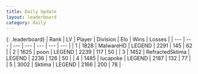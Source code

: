 ```yaml
---
title: Daily Update
layout: leaderboard
category: daily
---
```


{: .leaderboard}
| Rank | LV | Player | Division | Elo | Wins | Losses |
| --- | --- | --- | --- | --- | --- | --- |
| <span data-change="0">1</span> | 1828 | <span title="ID: 261794">MalwareHD</span> | LEGEND | <span data-change="31">2291</span> | <span data-change="5">145</span> | <span data-change="0">62</span> |
| <span data-change="0">2</span> | 1625 | <span title="ID: 540690">poon</span> | LEGEND | <span data-change="22">2239</span> | <span data-change="7">117</span> | <span data-change="2">50</span> |
| <span data-change="0">3</span> | 1452 | <span title="ID: 402846">RefractedSktima</span> | LEGEND | <span data-change="61">2236</span> | <span data-change="16">126</span> | <span data-change="3">50</span> |
| <span data-change="15">4</span> | 1485 | <span title="ID: 41925">lucapoke</span> | LEGEND | <span data-change="80">2187</span> | <span data-change="14">132</span> | <span data-change="1">77</span> |
| <span data-change="-1">5</span> | 3002 | <span title="ID: 353063">Sktima</span> | LEGEND | <span data-change="0">2166</span> | <span data-change="0">200</span> | <span data-change="0">78</span> |